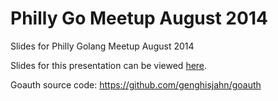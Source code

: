 Philly Go Meetup August 2014 
================

Slides for Philly Golang Meetup August 2014

Slides for this presentation can be viewed [here](http://go-talks.appspot.com/github.com/genghisjahn/gomeetup-aug2014/talk.slide#1).

Goauth source code:
https://github.com/genghisjahn/goauth
